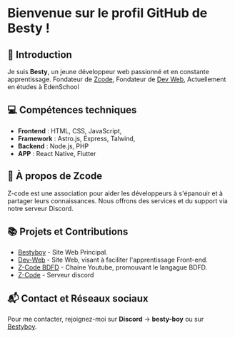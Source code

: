 # Bienvenue sur le profil GitHub de Besty !

## 👋 Introduction
Je suis **Besty**, un jeune développeur web passionné et en constante apprentissage. 
Fondateur de [Zcode](https://discord.gg/zcode),
Fondateur de [Dev Web](https://dev-web.me),
Actuellement en études à EdenSchool


## 💻 Compétences techniques
- **Frontend** : HTML, CSS, JavaScript,
- **Framework** : Astro.js, Express, Talwind,
- **Backend** : Node.js, PHP
- **APP** : React Native, Flutter

## 🌟 À propos de Zcode
Z-code est une association pour aider les développeurs à s'épanouir et à partager leurs connaissances. Nous offrons des services et du support via notre serveur Discord.

## 📚 Projets et Contributions
- [Bestyboy](https://bestyboy.fr) - Site Web Principal.
- [Dev-Web](https://dev-web.me) - Site Web, visant à faciliter l'apprentissage Front-end.
- [Z-Code BDFD](https://www.youtube.com/@nettlebdfd) - Chaine Youtube, promouvant le langague BDFD.
- [Z-Code](https://discord.gg/zcode) - Serveur discord

## 📬 Contact et Réseaux sociaux
Pour me contacter, rejoignez-moi sur **Discord** -> **besty-boy** ou sur [Bestyboy](https://bestyboy.fr/support).

